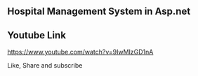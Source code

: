 ## Hospital Management System in Asp.net

## Youtube Link

https://www.youtube.com/watch?v=9IwMIzGD1nA

Like, Share and subscribe